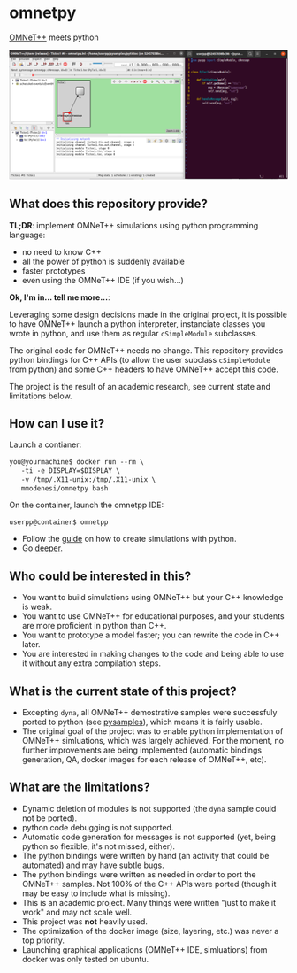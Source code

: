 # omnetpy

[OMNeT++](https://omnetpp.org/) meets python

![pytictoc and its code](./pytictoc.png)

## What does this repository provide?

**TL;DR**: implement OMNeT++ simulations using python programming language:

- no need to know C++
- all the power of python is suddenly available
- faster prototypes
- even using the OMNeT++ IDE (if you wish...)

**Ok, I'm in... tell me more...**:

Leveraging some design decisions made in the original project, it is possible to have OMNeT++
launch a python interpreter, instanciate classes you wrote in python, and use them as regular
``cSimpleModule`` subclasses.

The original code for OMNeT++ needs no change. This repository provides python bindings for C++
APIs (to allow the user subclass ``cSimpleModule`` from python) and some C++ headers to have
OMNeT++ accept this code.

The project is the result of an academic research, see current state and limitations below.

## How can I use it?

Launch a contianer:

```
you@yourmachine$ docker run --rm \
   -ti -e DISPLAY=$DISPLAY \
   -v /tmp/.X11-unix:/tmp/.X11-unix \
   mmodenesi/omnetpy bash
```

On the container, launch the omnetpp IDE:

```
userpp@container$ omnetpp
```

- Follow the [guide](./getstarted) on how to create simulations with python.
- Go [deeper](./advanced).

## Who could be interested in this?

- You want to build simulations using OMNeT++ but your C++ knowledge is weak.
- You want to use OMNeT++ for educational purposes, and your students are more proficient in python than C++.
- You want to prototype a model faster; you can rewrite the code in C++ later.
- You are interested in making changes to the code and being able to use it without any extra compilation steps.

## What is the current state of this project?

- Excepting ``dyna``, all OMNeT++ demostrative samples were successfuly ported to python (see
  [pysamples](./pysamples)), which means it is fairly usable.
- The original goal of the project was to enable python implementation of OMNeT++ simluations,
  which was largely achieved.  For the moment, no further improvements are being implemented
  (automatic bindings generation, QA, docker images for each release of OMNeT++, etc).

## What are the limitations?

- Dynamic deletion of modules is not supported (the ``dyna`` sample could not be ported).
- python code debugging is not supported.
- Automatic code generation for messages is not supported (yet, being python so flexible, it's not
  missed, either).
- The python bindings were written by hand (an activity that could be automated) and may have subtle bugs.
- The python bindings were written as needed in order to port the OMNeT++ samples. Not 100% of the
  C++ APIs were ported (though it may be easy to include what is missing).
- This is an academic project. Many things were written "just to make it work" and may not scale well.
- This project was **not** heavily used.
- The optimization of the docker image (size, layering, etc.) was never a top priority.
- Launching graphical applications (OMNeT++ IDE, simluations) from docker was only tested on ubuntu.
